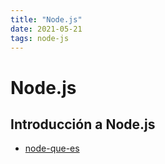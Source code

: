 ```yaml
---
title: "Node.js"
date: 2021-05-21
tags: node-js
---
```


# Node.js

## Introducción a Node.js
- [node-que-es](node-que-es)